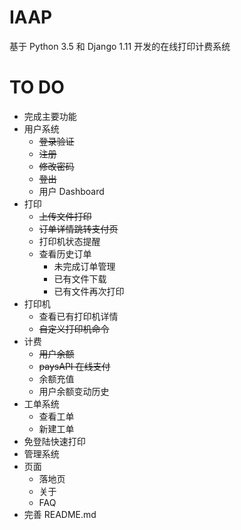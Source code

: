 # IAAP
基于 Python 3.5 和 Django 1.11 开发的在线打印计费系统


# TO DO 
- 完成主要功能
- 用户系统
    - ~~登录验证~~
    - ~~注册~~
    - ~~修改密码~~
    - ~~登出~~
    - 用户 Dashboard
- 打印
    - ~~上传文件打印~~
    - ~~订单详情跳转支付页~~
    - 打印机状态提醒
    - 查看历史订单
        - 未完成订单管理
        - 已有文件下载
        - 已有文件再次打印
- 打印机
    - 查看已有打印机详情
    - ~~自定义打印机命令~~
- 计费
    - ~~用户余额~~
    - ~~paysAPI 在线支付~~
    - 余额充值
    - 用户余额变动历史
- 工单系统
    - 查看工单
    - 新建工单
- 免登陆快速打印
- 管理系统
- 页面
    - 落地页
    - 关于
    - FAQ
- 完善 README.md
